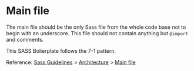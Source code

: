 # Main file

The main file should be the only Sass file from the whole code base not to begin with an underscore. This file should not contain anything but `@import` and comments.

This SASS Bolierplate follows the 7-1 pattern.

Reference: [Sass Guidelines](http://sass-guidelin.es/) > [Architecture](http://sass-guidelin.es/#architecture) > [Main file](http://sass-guidelin.es/#main-file)
